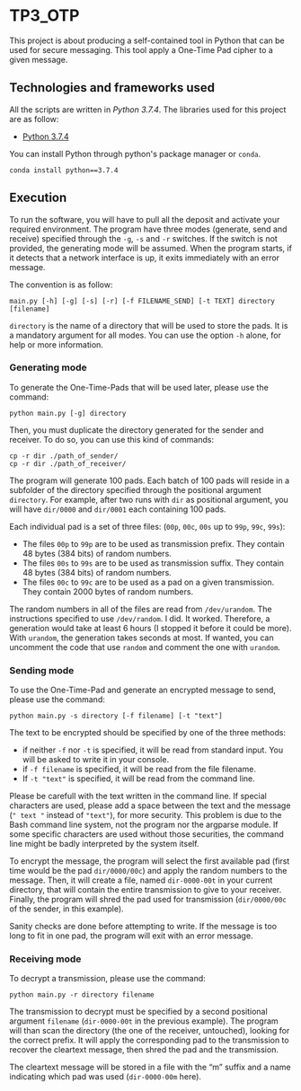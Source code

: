 # TP3_OTP
This project is about producing a self-contained tool in Python that can be used for secure messaging. This tool apply a One-Time Pad cipher to a given message.

## Technologies and frameworks used
All the scripts are written in <i>Python 3.7.4</i>.
The libraries used for this project are as follow:
- [Python 3.7.4](https://www.python.org)

You can install Python through python's package manager or ``conda``. 

```
conda install python==3.7.4
```

## Execution
To run the software, you will have to pull all the deposit and activate your required environment. The program have three modes (generate, send and receive) specified through the ``-g``, ``-s`` and ``-r`` switches. If the switch is not provided, the generating mode will be assumed.
When the program starts, if it detects that a network interface is up, it exits immediately with an error message.

The convention is as follow:
```
main.py [-h] [-g] [-s] [-r] [-f FILENAME_SEND] [-t TEXT] directory [filename]
```

``directory`` is the name of a directory that will be used to store the pads. It is a mandatory argument for all modes. 
You can use the option ``-h`` alone, for help or more information. 

### Generating mode
To generate the One-Time-Pads that will be used later, please use the command:

```
python main.py [-g] directory
```

Then, you must duplicate the directory generated for the sender and receiver. To do so, you can use this kind of commands:

```
cp -r dir ./path_of_sender/
cp -r dir ./path_of_receiver/
```

The program will generate 100 pads. Each batch of 100 pads will reside in a subfolder of the directory specified through the positional argument ``directory``. For example, after two runs with ``dir`` as positional argument, you will have ``dir/0000`` and ``dir/0001`` each containing 100 pads.

Each individual pad is a set of three files: (``00p``, ``00c``, ``00s`` up to ``99p``, ``99c``, ``99s``):
- The files ``00p`` to ``99p`` are to be used as transmission prefix. They contain 48 bytes (384 bits) of random numbers.
- The files ``00s`` to ``99s`` are to be used as transmission suffix. They contain 48 bytes (384 bits) of random numbers.
- The files ``00c`` to ``99c`` are to be used as a pad on a given transmission. They contain 2000 bytes of random numbers.

The random numbers in all of the files are read from ``/dev/urandom``. The instructions specified to use ``/dev/random``. I did. It worked. Therefore, a generation would take at least 6 hours (I stopped it before it could be more). With ``urandom``, the generation takes seconds at most. If wanted, you can uncomment the code that use ``random`` and comment the one with ``urandom``.

### Sending mode
To use the One-Time-Pad and generate an encrypted message to send, please use the command:

```
python main.py -s directory [-f filename] [-t "text"]
```

The text to be encrypted should be specified by one of the three methods:
- if neither ``-f`` nor ``-t`` is specified, it will be read from standard input. You will be asked to write it in your console. 
- if ``-f filename`` is specified, it will be read from the file filename.
- If ``-t "text"`` is specified, it will be read from the command line.

Please be carefull with the text written in the command line. If special characters are used, please add a space between the text and the message (``" text "`` instead of ``"text"``), for more security. This problem is due to the Bash command line system, not the program nor the argparse module. If some specific characters are used without those securities, the command line might be badly interpreted by the system itself. 

To encrypt the message, the program will select the first available pad (first time would be the pad ``dir/0000/00c``) and apply the random numbers to the message. Then, it will create a file, named ``dir-0000-00t`` in your current directory, that will contain the entire transmission to give to your receiver. Finally, the program will shred the pad used for transmission (``dir/0000/00c`` of the sender, in this example).

Sanity checks are done before attempting to write. If the message is too long to fit in one pad, the program will exit with an error message.

### Receiving mode
To decrypt a transmission, please use the command:

```
python main.py -r directory filename
```

The transmission to decrypt must be specified by a second positional argument ``filename`` (``dir-0000-00t`` in the previous example). The program will than scan the directory (the one of the receiver, untouched), looking for the correct prefix. It will apply the corresponding pad to the transmission to recover the cleartext message, then shred the pad and the transmission. 

The cleartext message will be stored in a file with the “m” suffix and a name indicating which pad was used (``dir-0000-00m`` here).

